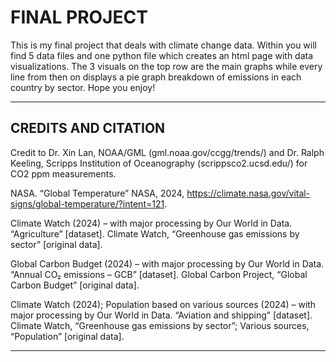 # FINAL PROJECT

This is my final project that deals with climate change data. Within you will find 5 data files and one python file which creates an html page with data visualizations. The 3 visuals on the top row are the main graphs while every line from then on displays a pie graph breakdown of emissions in each country by sector. Hope you enjoy!

---
## CREDITS AND CITATION

Credit to Dr. Xin Lan, NOAA/GML (gml.noaa.gov/ccgg/trends/) and Dr. Ralph Keeling, Scripps Institution of Oceanography (scrippsco2.ucsd.edu/) for CO2 ppm measurements.

NASA. “Global Temperature” NASA, 2024, https://climate.nasa.gov/vital-signs/global-temperature/?intent=121.

Climate Watch (2024) – with major processing by Our World in Data. “Agriculture” [dataset]. Climate Watch, “Greenhouse gas emissions by sector” [original data].

Global Carbon Budget (2024) – with major processing by Our World in Data. “Annual CO₂ emissions – GCB” [dataset]. Global Carbon Project, “Global Carbon Budget” [original data].

Climate Watch (2024); Population based on various sources (2024) – with major processing by Our World in Data. “Aviation and shipping” [dataset]. Climate Watch, “Greenhouse gas emissions by sector”; Various sources, “Population” [original data].

---
